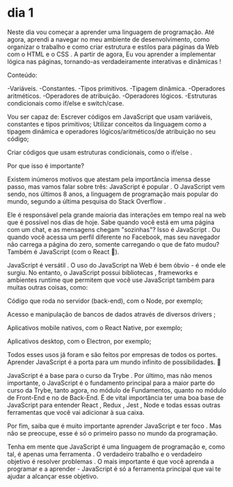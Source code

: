 # dia 1

Neste dia vou começar a aprender uma linguagem de programação.
Até agora, aprendi a navegar no meu ambiente de desenvolvimento, como organizar o trabalho e como criar estrutura e estilos para páginas da Web com o HTML e o CSS . A partir de agora, Eu vou aprender a implementar lógica nas páginas, tornando-as verdadeiramente interativas e dinâmicas !

Conteúdo:

-Variáveis.
-Constantes.
-Tipos primitivos.
-Tipagem dinâmica.
-Operadores aritméticos.
-Operadores de atribuição.
-Operadores lógicos.
-Estruturas condicionais como if/else e switch/case.

Vou ser capaz de:
Escrever códigos em JavaScript que usam variáveis, constantes e tipos primitivos;
Utilizar conceitos da linguagem como a tipagem dinâmica e operadores lógicos/aritméticos/de atribuição no seu código;

Criar códigos que usam estruturas condicionais, como o if/else .

Por que isso é importante?

Existem inúmeros motivos que atestam pela importância imensa desse passo, mas vamos falar sobre três:
JavaScript é popular . O JavaScript vem sendo, nos últimos 8 anos, a linguagem de programação mais popular do mundo, segundo a última pesquisa do Stack Overflow .

Ele é responsável pela grande maioria das interações em tempo real na web que é possível nos dias de hoje. Sabe quando você está em uma página com um chat, e as mensagens chegam "sozinhas"? Isso é JavaScript . Ou quando você acessa um perfil diferente no Facebook, mas seu navegador não carrega a página do zero, somente carregando o que de fato mudou? Também é JavaScript (com o React 🙂).

JavaScript é versátil . O uso do JavaScript na Web é bem óbvio - é onde ele surgiu. No entanto, o JavaScript possui bibliotecas , frameworks e ambientes runtime que permitem que você use JavaScript também para muitas outras coisas, como:

Código que roda no servidor (back-end), com o Node, por exemplo;

Acesso e manipulação de bancos de dados através de diversos drivers ;

Aplicativos mobile nativos, com o React Native, por exemplo;

Aplicativos desktop, com o Electron, por exemplo;

Todos esses usos já foram e são feitos por empresas de todos os portes. Aprender JavaScript é a porta para um mundo infinito de possibilidades. 🚀

JavaScript é a base para o curso da Trybe . Por último, mas não menos importante, o JavaScript é o fundamento principal para a maior parte do curso da Trybe, tanto agora, no módulo de Fundamentos, quanto no módulo de Front-End e no de Back-End. É de vital importância ter uma boa base de JavaScript para entender React , Redux , Jest , Node e todas essas outras ferramentas que você vai adicionar à sua caixa.

Por fim, saiba que é muito importante aprender JavaScript e ter foco . Mas não se preocupe, esse é só o primeiro passo no mundo da programação.

Tenha em mente que JavaScript é uma linguagem de programação e, como tal, é apenas uma ferramenta . O verdadeiro trabalho e o verdadeiro objetivo é resolver problemas . O mais importante é que você aprenda a programar e a aprender - JavaScript é só a ferramenta principal que vai te ajudar a alcançar esse objetivo.